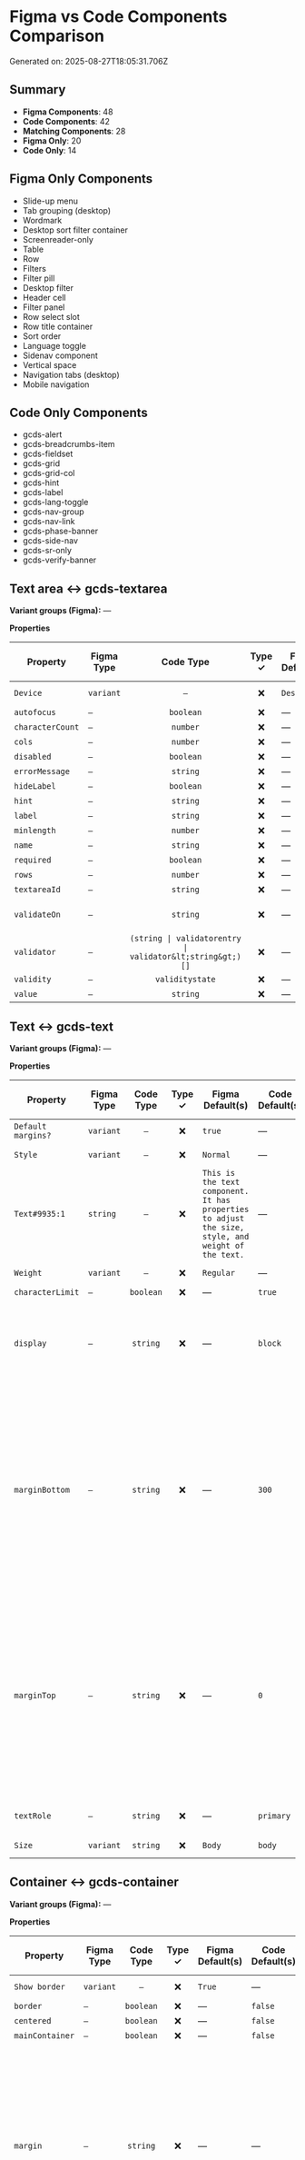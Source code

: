 # Figma vs Code Components Comparison

Generated on: 2025-08-27T18:05:31.706Z

## Summary
- **Figma Components**: 48
- **Code Components**: 42
- **Matching Components**: 28
- **Figma Only**: 20
- **Code Only**: 14


## Figma Only Components
- Slide-up menu
- Tab grouping (desktop)
- Wordmark
- Desktop sort filter container
- Screenreader-only
- Table
- Row
- Filters
- Filter pill
- Desktop filter
- Header cell
- Filter panel
- Row select slot
- Row title container
- Sort order
- Language toggle
- Sidenav component
- Vertical space
- Navigation tabs (desktop)
- Mobile navigation

## Code Only Components
- gcds-alert
- gcds-breadcrumbs-item
- gcds-fieldset
- gcds-grid
- gcds-grid-col
- gcds-hint
- gcds-label
- gcds-lang-toggle
- gcds-nav-group
- gcds-nav-link
- gcds-phase-banner
- gcds-side-nav
- gcds-sr-only
- gcds-verify-banner


## Text area ↔ gcds-textarea

**Variant groups (Figma):**
—

**Properties**

| Property | Figma Type | Code Type | Type ✓ | Figma Default(s) | Code Default(s) | Default ✓ | Figma Allowed Values | Code Allowed Values | Values ✓ |
|---|---|:---:|:---:|---|---|:---:|---|---|:---:|
| `Device` | `variant` | `—` | ❌ | `Desktop` | — | ❌ | `Desktop`, `Mobile` | — | ❌ |
| `autofocus` | `—` | `boolean` | ❌ | — | — | ❌ | — | — | ❌ |
| `characterCount` | `—` | `number` | ❌ | — | — | ❌ | — | — | ❌ |
| `cols` | `—` | `number` | ❌ | — | — | ❌ | — | — | ❌ |
| `disabled` | `—` | `boolean` | ❌ | — | `false` | ❌ | — | — | ❌ |
| `errorMessage` | `—` | `string` | ❌ | — | — | ❌ | — | — | ❌ |
| `hideLabel` | `—` | `boolean` | ❌ | — | `false` | ❌ | — | — | ❌ |
| `hint` | `—` | `string` | ❌ | — | — | ❌ | — | — | ❌ |
| `label` | `—` | `string` | ❌ | — | — | ❌ | — | — | ❌ |
| `minlength` | `—` | `number` | ❌ | — | — | ❌ | — | — | ❌ |
| `name` | `—` | `string` | ❌ | — | — | ❌ | — | — | ❌ |
| `required` | `—` | `boolean` | ❌ | — | `false` | ❌ | — | — | ❌ |
| `rows` | `—` | `number` | ❌ | — | `5` | ❌ | — | — | ❌ |
| `textareaId` | `—` | `string` | ❌ | — | — | ❌ | — | — | ❌ |
| `validateOn` | `—` | `string` | ❌ | — | `blur` | ❌ | — | `blur`, `other`, `submit` | ❌ |
| `validator` | `—` | `(string \| validatorentry \| validator&lt;string&gt;)[]` | ❌ | — | — | ❌ | — | — | ❌ |
| `validity` | `—` | `validitystate` | ❌ | — | — | ❌ | — | — | ❌ |
| `value` | `—` | `string` | ❌ | — | — | ❌ | — | — | ❌ |



## Text ↔ gcds-text

**Variant groups (Figma):**
—

**Properties**

| Property | Figma Type | Code Type | Type ✓ | Figma Default(s) | Code Default(s) | Default ✓ | Figma Allowed Values | Code Allowed Values | Values ✓ |
|---|---|:---:|:---:|---|---|:---:|---|---|:---:|
| `Default margins?` | `variant` | `—` | ❌ | `true` | — | ❌ | `false`, `true` | — | ❌ |
| `Style` | `variant` | `—` | ❌ | `Normal` | — | ❌ | `Italic`, `Normal` | — | ❌ |
| `Text#9935:1` | `string` | `—` | ❌ | `This is the text component. It has properties to adjust the size, style, and weight of the text.` | — | ❌ | — | — | ❌ |
| `Weight` | `variant` | `—` | ❌ | `Regular` | — | ❌ | `Bold`, `Regular` | — | ❌ |
| `characterLimit` | `—` | `boolean` | ❌ | — | `true` | ❌ | — | — | ❌ |
| `display` | `—` | `string` | ❌ | — | `block` | ❌ | — | `block`, `flex`, `inline`, `inline-block`, `inline-flex`, `none` | ❌ |
| `marginBottom` | `—` | `string` | ❌ | — | `300` | ❌ | — | `0`, `25`, `50`, `75`, `100`, `125`, `150`, `175`, `200`, `225`, `250`, `300`, `350`, `400`, `450`, `500`, `550`, `600`, `650`, `700`, `750`, `800`, `850`, `900`, `950`, `1000`, `1050`, `1100`, `1150`, `1200`, `1250` | ❌ |
| `marginTop` | `—` | `string` | ❌ | — | `0` | ❌ | — | `0`, `25`, `50`, `75`, `100`, `125`, `150`, `175`, `200`, `225`, `250`, `300`, `350`, `400`, `450`, `500`, `550`, `600`, `650`, `700`, `750`, `800`, `850`, `900`, `950`, `1000`, `1050`, `1100`, `1150`, `1200`, `1250` | ❌ |
| `textRole` | `—` | `string` | ❌ | — | `primary` | ❌ | — | `light`, `primary`, `secondary` | ❌ |
| `Size` | `variant` | `string` | ❌ | `Body` | `body` | ❌ | `Body`, `Small` | `body`, `small` | ❌ |



## Container ↔ gcds-container

**Variant groups (Figma):**
—

**Properties**

| Property | Figma Type | Code Type | Type ✓ | Figma Default(s) | Code Default(s) | Default ✓ | Figma Allowed Values | Code Allowed Values | Values ✓ |
|---|---|:---:|:---:|---|---|:---:|---|---|:---:|
| `Show border` | `variant` | `—` | ❌ | `True` | — | ❌ | `True`, `False` | — | ❌ |
| `border` | `—` | `boolean` | ❌ | — | `false` | ❌ | — | — | ❌ |
| `centered` | `—` | `boolean` | ❌ | — | `false` | ❌ | — | — | ❌ |
| `mainContainer` | `—` | `boolean` | ❌ | — | `false` | ❌ | — | — | ❌ |
| `margin` | `—` | `string` | ❌ | — | — | ❌ | — | `0`, `25`, `50`, `75`, `100`, `125`, `150`, `175`, `200`, `225`, `250`, `300`, `350`, `400`, `450`, `500`, `550`, `600`, `650`, `700`, `750`, `800`, `850`, `900`, `950`, `1000`, `1050`, `1100`, `1150`, `1200`, `1250` | ❌ |
| `tag` | `—` | `string` | ❌ | — | `div` | ❌ | — | — | ❌ |
| `Padding` | `variant` | `string` | ✅ | `0` | — | ❌ | `0`, `50`, `100`, `150`, `200`, `250`, `300`, `400`, `450`, `500`, `550`, `600`, `700`, `800`, `900`, `1000`, `25`, `75`, `125`, `175`, `225`, `350`, `650`, `750`, `850`, `950`, `1050`, `1100`, `1150`, `1200`, `1250` | `0`, `25`, `50`, `75`, `100`, `125`, `150`, `175`, `200`, `225`, `250`, `300`, `350`, `400`, `450`, `500`, `550`, `600`, `650`, `700`, `750`, `800`, `850`, `900`, `950`, `1000`, `1050`, `1100`, `1150`, `1200`, `1250` | ✅ |
| `Size` | `variant` | `string` | ❌ | `Full` | `full` | ❌ | `Full`, `XL`, `LG`, `MD`, `SM`, `XS` | `full`, `lg`, `md`, `sm`, `xl`, `xs` | ❌ |



## Search ↔ gcds-search

**Variant groups (Figma):**
—

**Properties**

| Property | Figma Type | Code Type | Type ✓ | Figma Default(s) | Code Default(s) | Default ✓ | Figma Allowed Values | Code Allowed Values | Values ✓ |
|---|---|:---:|:---:|---|---|:---:|---|---|:---:|
| `Device` | `variant` | `—` | ❌ | `Mobile` | — | ❌ | `Mobile`, `Desktop` | — | ❌ |
| `State` | `variant` | `—` | ❌ | `Default` | — | ❌ | `Active + Focus (button)`, `Focus (button)`, `Focus (input)`, `Default`, `Hover (button` | — | ❌ |
| `action` | `—` | `string` | ❌ | — | `/sr/srb.html` | ❌ | — | — | ❌ |
| `method` | `—` | `string` | ❌ | — | `get` | ❌ | — | `get`, `post` | ❌ |
| `name` | `—` | `string` | ❌ | — | `q` | ❌ | — | — | ❌ |
| `placeholder` | `—` | `string` | ❌ | — | `Canada.ca` | ❌ | — | — | ❌ |
| `searchId` | `—` | `string` | ❌ | — | `search` | ❌ | — | — | ❌ |
| `suggested` | `—` | `string[]` | ❌ | — | — | ❌ | — | — | ❌ |
| `value` | `—` | `string` | ❌ | — | — | ❌ | — | — | ❌ |



## Date Modified ↔ gcds-date-modified

**Variant groups (Figma):**
—

**Properties**

| Property | Figma Type | Code Type | Type ✓ | Figma Default(s) | Code Default(s) | Default ✓ | Figma Allowed Values | Code Allowed Values | Values ✓ |
|---|---|:---:|:---:|---|---|:---:|---|---|:---:|
| `Date#7063:0` | `string` | `—` | ❌ | `2023-01-30` | — | ❌ | — | — | ❌ |
| `Device` | `variant` | `—` | ❌ | `Desktop` | — | ❌ | `Mobile`, `Desktop` | — | ❌ |
| `Version number#7171:0` | `string` | `—` | ❌ | `1.0.0` | — | ❌ | — | — | ❌ |
| `Type` | `variant` | `string` | ❌ | `Date modified` | `date` | ❌ | `Date modified`, `Version` | `date`, `version` | ❌ |



## Signature ↔ gcds-signature

**Variant groups (Figma):**
—

**Properties**

| Property | Figma Type | Code Type | Type ✓ | Figma Default(s) | Code Default(s) | Default ✓ | Figma Allowed Values | Code Allowed Values | Values ✓ |
|---|---|:---:|:---:|---|---|:---:|---|---|:---:|
| `Device` | `variant` | `—` | ❌ | `Large` | — | ❌ | `Small`, `Large` | — | ❌ |
| `Lang` | `variant` | `—` | ❌ | `EN` | — | ❌ | `EN`, `FR` | — | ❌ |
| `hasLink` | `—` | `boolean` | ❌ | — | `false` | ❌ | — | — | ❌ |
| `type` | `—` | `string` | ❌ | — | `signature` | ❌ | — | `signature`, `wordmark` | ❌ |
| `variant` | `—` | `string` | ❌ | — | `colour` | ❌ | — | `colour`, `white` | ❌ |



## Input ↔ gcds-input

**Variant groups (Figma):**
—

**Properties**

| Property | Figma Type | Code Type | Type ✓ | Figma Default(s) | Code Default(s) | Default ✓ | Figma Allowed Values | Code Allowed Values | Values ✓ |
|---|---|:---:|:---:|---|---|:---:|---|---|:---:|
| `Device` | `variant` | `—` | ❌ | `Desktop` | — | ❌ | `Desktop`, `Mobile` | — | ❌ |
| `autocomplete` | `—` | `string` | ❌ | — | — | ❌ | — | — | ❌ |
| `autofocus` | `—` | `boolean` | ❌ | — | — | ❌ | — | — | ❌ |
| `disabled` | `—` | `boolean` | ❌ | — | `false` | ❌ | — | — | ❌ |
| `errorMessage` | `—` | `string` | ❌ | — | — | ❌ | — | — | ❌ |
| `form` | `—` | `string` | ❌ | — | — | ❌ | — | — | ❌ |
| `hideLabel` | `—` | `boolean` | ❌ | — | `false` | ❌ | — | — | ❌ |
| `hint` | `—` | `string` | ❌ | — | — | ❌ | — | — | ❌ |
| `inputId` | `—` | `string` | ❌ | — | — | ❌ | — | — | ❌ |
| `label` | `—` | `string` | ❌ | — | — | ❌ | — | — | ❌ |
| `max` | `—` | `number` | ❌ | — | — | ❌ | — | — | ❌ |
| `maxlength` | `—` | `number` | ❌ | — | — | ❌ | — | — | ❌ |
| `min` | `—` | `number` | ❌ | — | — | ❌ | — | — | ❌ |
| `minlength` | `—` | `number` | ❌ | — | — | ❌ | — | — | ❌ |
| `name` | `—` | `string` | ❌ | — | — | ❌ | — | — | ❌ |
| `pattern` | `—` | `string` | ❌ | — | — | ❌ | — | — | ❌ |
| `readonly` | `—` | `boolean` | ❌ | — | — | ❌ | — | — | ❌ |
| `required` | `—` | `boolean` | ❌ | — | `false` | ❌ | — | — | ❌ |
| `size` | `—` | `number` | ❌ | — | — | ❌ | — | — | ❌ |
| `step` | `—` | `number` | ❌ | — | — | ❌ | — | `any` | ❌ |
| `type` | `—` | `string` | ❌ | — | `text` | ❌ | — | `email`, `number`, `password`, `search`, `tel`, `text`, `url` | ❌ |
| `validateOn` | `—` | `string` | ❌ | — | `blur` | ❌ | — | `blur`, `other`, `submit` | ❌ |
| `validator` | `—` | `(string \| validatorentry \| validator&lt;string&gt;)[]` | ❌ | — | — | ❌ | — | — | ❌ |
| `validity` | `—` | `validitystate` | ❌ | — | — | ❌ | — | — | ❌ |
| `value` | `—` | `string` | ❌ | — | — | ❌ | — | — | ❌ |



## Radios ↔ gcds-radios

**Variant groups (Figma):**
—

**Properties**

| Property | Figma Type | Code Type | Type ✓ | Figma Default(s) | Code Default(s) | Default ✓ | Figma Allowed Values | Code Allowed Values | Values ✓ |
|---|---|:---:|:---:|---|---|:---:|---|---|:---:|
| `Device` | `variant` | `—` | ❌ | `Desktop` | — | ❌ | `Mobile`, `Desktop` | — | ❌ |
| `Error?#21536:0` | `boolean` | `—` | ❌ | `false` | — | ❌ | — | — | ❌ |
| `disabled` | `—` | `boolean` | ❌ | — | — | ❌ | — | — | ❌ |
| `errorMessage` | `—` | `string` | ❌ | — | — | ❌ | — | — | ❌ |
| `hint` | `—` | `string` | ❌ | — | — | ❌ | — | — | ❌ |
| `legend` | `—` | `string` | ❌ | — | — | ❌ | — | — | ❌ |
| `name` | `—` | `string` | ❌ | — | — | ❌ | — | — | ❌ |
| `options` | `—` | `radioobject[] \| string` | ❌ | — | — | ❌ | — | — | ❌ |
| `required` | `—` | `boolean` | ❌ | — | — | ❌ | — | — | ❌ |
| `validateOn` | `—` | `string` | ❌ | — | `blur` | ❌ | — | `blur`, `other`, `submit` | ❌ |
| `validator` | `—` | `(string \| validatorentry \| validator&lt;string&gt;)[]` | ❌ | — | — | ❌ | — | — | ❌ |
| `value` | `—` | `string` | ❌ | — | — | ❌ | — | — | ❌ |



## Pagination ↔ gcds-pagination

**Variant groups (Figma):**
—

**Properties**

| Property | Figma Type | Code Type | Type ✓ | Figma Default(s) | Code Default(s) | Default ✓ | Figma Allowed Values | Code Allowed Values | Values ✓ |
|---|---|:---:|:---:|---|---|:---:|---|---|:---:|
| `Device` | `variant` | `—` | ❌ | `Desktop` | — | ❌ | `Desktop`, `Mobile` | — | ❌ |
| `currentPage` | `—` | `number` | ❌ | — | — | ❌ | — | — | ❌ |
| `display` | `—` | `string` | ❌ | — | `list` | ❌ | — | `list`, `simple` | ❌ |
| `label` | `—` | `string` | ❌ | — | — | ❌ | — | — | ❌ |
| `nextHref` | `—` | `string` | ❌ | — | — | ❌ | — | — | ❌ |
| `nextLabel` | `—` | `string` | ❌ | — | — | ❌ | — | — | ❌ |
| `previousHref` | `—` | `string` | ❌ | — | — | ❌ | — | — | ❌ |
| `previousLabel` | `—` | `string` | ❌ | — | — | ❌ | — | — | ❌ |
| `totalPages` | `—` | `number` | ❌ | — | — | ❌ | — | — | ❌ |
| `url` | `—` | `object \| string` | ❌ | — | — | ❌ | — | — | ❌ |



## Breadcrumbs  ↔ gcds-breadcrumbs

**Variant groups (Figma):**
—

**Properties**

| Property | Figma Type | Code Type | Type ✓ | Figma Default(s) | Code Default(s) | Default ✓ | Figma Allowed Values | Code Allowed Values | Values ✓ |
|---|---|:---:|:---:|---|---|:---:|---|---|:---:|
| `Device` | `variant` | `—` | ❌ | `Desktop` | — | ❌ | `Mobile`, `Desktop` | — | ❌ |
| `Root` | `variant` | `—` | ❌ | `Canada.ca` | — | ❌ | `Canada.ca`, `Custom` | — | ❌ |
| `Trail length` | `variant` | `—` | ❌ | `1` | — | ❌ | `1`, `2`, `4`, `5`, `6`, `3` | — | ❌ |
| `hideCanadaLink` | `—` | `boolean` | ❌ | — | `false` | ❌ | — | — | ❌ |



## Card ↔ gcds-card

**Variant groups (Figma):**
—

**Properties**

| Property | Figma Type | Code Type | Type ✓ | Figma Default(s) | Code Default(s) | Default ✓ | Figma Allowed Values | Code Allowed Values | Values ✓ |
|---|---|:---:|:---:|---|---|:---:|---|---|:---:|
| `Badge?#23967:0` | `boolean` | `—` | ❌ | `false` | — | ❌ | — | — | ❌ |
| `Description?#6323:0` | `boolean` | `—` | ❌ | `true` | — | ❌ | — | — | ❌ |
| `Description#6323:3` | `string` | `—` | ❌ | `Description or supporting text relating to the headline. ` | — | ❌ | — | — | ❌ |
| `Device` | `variant` | `—` | ❌ | `Desktop (4 columns)` | — | ❌ | `Desktop (4 columns)`, `Desktop (6 columns)`, `Mobile (1 column)` | — | ❌ |
| `Image?#6322:0` | `boolean` | `—` | ❌ | `true` | — | ❌ | — | — | ❌ |
| `State` | `variant` | `—` | ❌ | `Rest` | — | ❌ | `Hover`, `Focus`, `Rest` | — | ❌ |
| `Title#24363:20` | `string` | `—` | ❌ | `Headline` | — | ❌ | — | — | ❌ |
| `badge` | `—` | `string` | ❌ | — | — | ❌ | — | — | ❌ |
| `cardTitle` | `—` | `string` | ❌ | — | — | ❌ | — | — | ❌ |
| `cardTitleTag` | `—` | `string` | ❌ | — | `a` | ❌ | — | `a`, `h3`, `h4`, `h5`, `h6` | ❌ |
| `description` | `—` | `string` | ❌ | — | — | ❌ | — | — | ❌ |
| `href` | `—` | `string` | ❌ | — | — | ❌ | — | — | ❌ |
| `imgAlt` | `—` | `string` | ❌ | — | — | ❌ | — | — | ❌ |
| `imgSrc` | `—` | `string` | ❌ | — | — | ❌ | — | — | ❌ |



## Date input ↔ gcds-date-input

**Variant groups (Figma):**
—

**Properties**

| Property | Figma Type | Code Type | Type ✓ | Figma Default(s) | Code Default(s) | Default ✓ | Figma Allowed Values | Code Allowed Values | Values ✓ |
|---|---|:---:|:---:|---|---|:---:|---|---|:---:|
| `Device` | `variant` | `—` | ❌ | `Desktop` | — | ❌ | `Desktop`, `Mobile` | — | ❌ |
| `Error?#29557:0` | `boolean` | `—` | ❌ | `false` | — | ❌ | — | — | ❌ |
| `Locale` | `variant` | `—` | ❌ | `EN` | — | ❌ | `EN`, `FR` | — | ❌ |
| `Type` | `variant` | `—` | ❌ | `M/D/Y` | — | ❌ | `M/D/Y`, `M/Y`, `D/M/Y` | — | ❌ |
| `disabled` | `—` | `boolean` | ❌ | — | `false` | ❌ | — | — | ❌ |
| `errorMessage` | `—` | `string` | ❌ | — | — | ❌ | — | — | ❌ |
| `format` | `—` | `string` | ❌ | — | — | ❌ | — | `compact`, `full` | ❌ |
| `hint` | `—` | `string` | ❌ | — | — | ❌ | — | — | ❌ |
| `legend` | `—` | `string` | ❌ | — | — | ❌ | — | — | ❌ |
| `name` | `—` | `string` | ❌ | — | — | ❌ | — | — | ❌ |
| `required` | `—` | `boolean` | ❌ | — | `false` | ❌ | — | — | ❌ |
| `validateOn` | `—` | `string` | ❌ | — | `blur` | ❌ | — | `blur`, `other`, `submit` | ❌ |
| `validator` | `—` | `(string \| validatorentry \| validator&lt;string&gt;)[]` | ❌ | — | — | ❌ | — | — | ❌ |
| `value` | `—` | `string` | ❌ | — | — | ❌ | — | — | ❌ |



## Details ↔ gcds-details

**Variant groups (Figma):**
—

**Properties**

| Property | Figma Type | Code Type | Type ✓ | Figma Default(s) | Code Default(s) | Default ✓ | Figma Allowed Values | Code Allowed Values | Values ✓ |
|---|---|:---:|:---:|---|---|:---:|---|---|:---:|
| `Details Content#25812:0` | `string` | `—` | ❌ | `Learn more about this topic` | — | ❌ | — | — | ❌ |
| `Device` | `variant` | `—` | ❌ | `Desktop` | — | ❌ | `Desktop`, `Mobile` | — | ❌ |
| `State` | `variant` | `—` | ❌ | `Default` | — | ❌ | `Default`, `Focus`, `Hover` | — | ❌ |
| `Summary Content#2754:0` | `string` | `—` | ❌ | `Additional information` | — | ❌ | — | — | ❌ |
| `detailsTitle` | `—` | `string` | ❌ | — | — | ❌ | — | — | ❌ |
| `Open?` | `variant` | `boolean` | ❌ | `false` | `false` | ✅ | `false`, `true` | — | ❌ |



## Topic menu ↔ gcds-topic-menu

**Variant groups (Figma):**
—

**Properties**

| Property | Figma Type | Code Type | Type ✓ | Figma Default(s) | Code Default(s) | Default ✓ | Figma Allowed Values | Code Allowed Values | Values ✓ |
|---|---|:---:|:---:|---|---|:---:|---|---|:---:|
| `Device` | `variant` | `—` | ❌ | `Desktop` | — | ❌ | `Mobile`, `Desktop` | — | ❌ |
| `Language` | `variant` | `—` | ❌ | `EN` | — | ❌ | `EN`, `FR` | — | ❌ |
| `home` | `—` | `boolean` | ❌ | — | `false` | ❌ | — | — | ❌ |



## Error Summary ↔ gcds-error-summary

**Variant groups (Figma):**
—

**Properties**

| Property | Figma Type | Code Type | Type ✓ | Figma Default(s) | Code Default(s) | Default ✓ | Figma Allowed Values | Code Allowed Values | Values ✓ |
|---|---|:---:|:---:|---|---|:---:|---|---|:---:|
| `Device` | `variant` | `—` | ❌ | `Desktop` | — | ❌ | `Desktop`, `Mobile` | — | ❌ |
| `Heading#2402:4` | `string` | `—` | ❌ | `There was a problem` | — | ❌ | — | — | ❌ |
| `errorLinks` | `—` | `object \| string` | ❌ | — | — | ❌ | — | — | ❌ |
| `heading` | `—` | `string` | ❌ | — | — | ❌ | — | — | ❌ |
| `listen` | `—` | `boolean` | ❌ | — | `true` | ❌ | — | — | ❌ |



## Error Message ↔ gcds-error-message

**Variant groups (Figma):**
—

**Properties**

| Property | Figma Type | Code Type | Type ✓ | Figma Default(s) | Code Default(s) | Default ✓ | Figma Allowed Values | Code Allowed Values | Values ✓ |
|---|---|:---:|:---:|---|---|:---:|---|---|:---:|
| `Device` | `variant` | `—` | ❌ | `Desktop` | — | ❌ | `Desktop`, `Mobile` | — | ❌ |
| `Error message#2687:21` | `string` | `—` | ❌ | `Error message.` | — | ❌ | — | — | ❌ |
| `messageId` | `—` | `string` | ❌ | — | — | ❌ | — | — | ❌ |



## Stepper ↔ gcds-stepper

**Variant groups (Figma):**
—

**Properties**

| Property | Figma Type | Code Type | Type ✓ | Figma Default(s) | Code Default(s) | Default ✓ | Figma Allowed Values | Code Allowed Values | Values ✓ |
|---|---|:---:|:---:|---|---|:---:|---|---|:---:|
| `Current step#24469:1` | `string` | `—` | ❌ | `1` | — | ❌ | — | — | ❌ |
| `Device` | `variant` | `—` | ❌ | `Desktop` | — | ❌ | `Desktop`, `Mobile` | — | ❌ |
| `Heading level` | `variant` | `—` | ❌ | `H2` | — | ❌ | `H2`, `H3`, `H1` | — | ❌ |
| `Step title#27027:0` | `string` | `—` | ❌ | `Step title` | — | ❌ | — | — | ❌ |
| `Total steps#24469:0` | `string` | `—` | ❌ | `4` | — | ❌ | — | — | ❌ |
| `currentStep` | `—` | `number` | ❌ | — | — | ❌ | — | — | ❌ |
| `tag` | `—` | `string` | ❌ | — | `h2` | ❌ | — | `h1`, `h2`, `h3` | ❌ |
| `totalSteps` | `—` | `number` | ❌ | — | — | ❌ | — | — | ❌ |



## Footer ↔ gcds-footer

**Variant groups (Figma):**
—

**Properties**

| Property | Figma Type | Code Type | Type ✓ | Figma Default(s) | Code Default(s) | Default ✓ | Figma Allowed Values | Code Allowed Values | Values ✓ |
|---|---|:---:|:---:|---|---|:---:|---|---|:---:|
| `Base Band#16853:0` | `boolean` | `—` | ❌ | `true` | — | ❌ | — | — | ❌ |
| `Contextual Navigation Band#16853:2` | `boolean` | `—` | ❌ | `true` | — | ❌ | — | — | ❌ |
| `Device` | `variant` | `—` | ❌ | `Mobile` | — | ❌ | `Mobile`, `Desktop` | — | ❌ |
| `Main Band#16853:1` | `boolean` | `—` | ❌ | `true` | — | ❌ | — | — | ❌ |
| `contextualHeading` | `—` | `string` | ❌ | — | — | ❌ | — | — | ❌ |
| `contextualLinks` | `—` | `object \| string` | ❌ | — | — | ❌ | — | — | ❌ |
| `display` | `—` | `string` | ❌ | — | `compact` | ❌ | — | `compact`, `full` | ❌ |
| `subLinks` | `—` | `object \| string` | ❌ | — | — | ❌ | — | — | ❌ |
| `wordmarkVariant` | `—` | `string` | ❌ | — | — | ❌ | — | `colour`, `white` | ❌ |



## Notice ↔ gcds-notice

**Variant groups (Figma):**
—

**Properties**

| Property | Figma Type | Code Type | Type ✓ | Figma Default(s) | Code Default(s) | Default ✓ | Figma Allowed Values | Code Allowed Values | Values ✓ |
|---|---|:---:|:---:|---|---|:---:|---|---|:---:|
| `Device` | `variant` | `—` | ❌ | `Desktop` | — | ❌ | `Desktop`, `Mobile` | — | ❌ |
| `Message#33105:2` | `string` | `—` | ❌ | `Message ` | — | ❌ | — | — | ❌ |
| `Title#33105:3` | `string` | `—` | ❌ | `Title` | — | ❌ | — | — | ❌ |
| `noticeTitle` | `—` | `string` | ❌ | — | — | ❌ | — | — | ❌ |
| `noticeTitleTag` | `—` | `string` | ❌ | — | — | ❌ | — | `h2`, `h3`, `h4`, `h5` | ❌ |
| `Type` | `variant` | `string` | ❌ | `Danger` | — | ❌ | `Danger`, `Warning`, `Info`, `Success` | `danger`, `info`, `success`, `warning` | ❌ |



## Heading ↔ gcds-heading

**Variant groups (Figma):**
—

**Properties**

| Property | Figma Type | Code Type | Type ✓ | Figma Default(s) | Code Default(s) | Default ✓ | Figma Allowed Values | Code Allowed Values | Values ✓ |
|---|---|:---:|:---:|---|---|:---:|---|---|:---:|
| `Default margins?` | `variant` | `—` | ❌ | `true` | — | ❌ | `true`, `false` | — | ❌ |
| `Device` | `variant` | `—` | ❌ | `Desktop` | — | ❌ | `Desktop`, `Mobile` | — | ❌ |
| `Text#26888:16` | `string` | `—` | ❌ | `Heading` | — | ❌ | — | — | ❌ |
| `characterLimit` | `—` | `boolean` | ❌ | — | `true` | ❌ | — | — | ❌ |
| `marginBottom` | `—` | `string` | ❌ | — | `300` | ❌ | — | `0`, `25`, `50`, `75`, `100`, `125`, `150`, `175`, `200`, `225`, `250`, `300`, `350`, `400`, `450`, `500`, `550`, `600`, `650`, `700`, `750`, `800`, `850`, `900`, `950`, `1000`, `1050`, `1100`, `1150`, `1200`, `1250` | ❌ |
| `marginTop` | `—` | `string` | ❌ | — | — | ❌ | — | `0`, `25`, `50`, `75`, `100`, `125`, `150`, `175`, `200`, `225`, `250`, `300`, `350`, `400`, `450`, `500`, `550`, `600`, `650`, `700`, `750`, `800`, `850`, `900`, `950`, `1000`, `1050`, `1100`, `1150`, `1200`, `1250` | ❌ |
| `Tag` | `variant` | `string` | ✅ | `h1` | — | ❌ | `h1`, `h2`, `h3`, `h4`, `h5`, `h6` | `h1`, `h2`, `h3`, `h4`, `h5`, `h6` | ✅ |



## Top-nav ↔ gcds-top-nav

**Variant groups (Figma):**
—

**Properties**

| Property | Figma Type | Code Type | Type ✓ | Figma Default(s) | Code Default(s) | Default ✓ | Figma Allowed Values | Code Allowed Values | Values ✓ |
|---|---|:---:|:---:|---|---|:---:|---|---|:---:|
| `Menu-alignment` | `variant` | `—` | ❌ | `Left` | — | ❌ | `Left`, `Right` | — | ❌ |
| `Viewport` | `variant` | `—` | ❌ | `Small` | — | ❌ | `Large`, `Small` | — | ❌ |
| `alignment` | `—` | `string` | ❌ | — | `left` | ❌ | — | `center`, `left`, `right` | ❌ |
| `label` | `—` | `string` | ❌ | — | — | ❌ | — | — | ❌ |



## Header ↔ gcds-header

**Variant groups (Figma):**
—

**Properties**

| Property | Figma Type | Code Type | Type ✓ | Figma Default(s) | Code Default(s) | Default ✓ | Figma Allowed Values | Code Allowed Values | Values ✓ |
|---|---|:---:|:---:|---|---|:---:|---|---|:---:|
| `Breadcrumbs?#20036:0` | `boolean` | `—` | ❌ | `true` | — | ❌ | — | — | ❌ |
| `Device` | `variant` | `—` | ❌ | `Mobile` | — | ❌ | `Desktop`, `Mobile` | — | ❌ |
| `Navigation?#2928:2` | `boolean` | `—` | ❌ | `true` | — | ❌ | — | — | ❌ |
| `Search?#20036:5` | `boolean` | `—` | ❌ | `true` | — | ❌ | — | — | ❌ |
| `Skip to main content?#3031:0` | `boolean` | `—` | ❌ | `false` | — | ❌ | — | — | ❌ |
| `langHref` | `—` | `string` | ❌ | — | — | ❌ | — | — | ❌ |
| `signatureHasLink` | `—` | `boolean` | ❌ | — | `true` | ❌ | — | — | ❌ |
| `signatureVariant` | `—` | `string` | ❌ | — | — | ❌ | — | `colour`, `white` | ❌ |
| `skipToHref` | `—` | `string` | ❌ | — | — | ❌ | — | — | ❌ |



## Button ↔ gcds-button

**Variant groups (Figma):**
—

**Properties**

| Property | Figma Type | Code Type | Type ✓ | Figma Default(s) | Code Default(s) | Default ✓ | Figma Allowed Values | Code Allowed Values | Values ✓ |
|---|---|:---:|:---:|---|---|:---:|---|---|:---:|
| `Button label#2934:0` | `string` | `—` | ❌ | `Button label` | — | ❌ | — | — | ❌ |
| `Device` | `variant` | `—` | ❌ | `Desktop` | — | ❌ | `Desktop`, `Mobile` | — | ❌ |
| `State` | `variant` | `—` | ❌ | `Rest` | — | ❌ | `Rest`, `Hover`, `Focus`, `Active + Focus`, `Disabled` | — | ❌ |
| `buttonId` | `—` | `string` | ❌ | — | — | ❌ | — | — | ❌ |
| `disabled` | `—` | `boolean` | ❌ | — | — | ❌ | — | — | ❌ |
| `download` | `—` | `string` | ❌ | — | — | ❌ | — | — | ❌ |
| `href` | `—` | `string` | ❌ | — | — | ❌ | — | — | ❌ |
| `name` | `—` | `string` | ❌ | — | — | ❌ | — | — | ❌ |
| `rel` | `—` | `string` | ❌ | — | — | ❌ | — | — | ❌ |
| `size` | `—` | `string` | ❌ | — | `regular` | ❌ | — | `regular`, `small` | ❌ |
| `target` | `—` | `string` | ❌ | — | — | ❌ | — | — | ❌ |
| `type` | `—` | `string` | ❌ | — | `button` | ❌ | — | `button`, `link`, `reset`, `submit` | ❌ |
| `value` | `—` | `string` | ❌ | — | — | ❌ | — | — | ❌ |
| `buttonRole` | `variant` | `string` | ❌ | `Primary` | `primary` | ❌ | `Start`, `Primary`, `Secondary`, `Danger`, `Small - Danger`, `Small - Primary`, `Small - Secondary` | `danger`, `primary`, `secondary`, `start` | ❌ |



## Link ↔ gcds-link

**Variant groups (Figma):**
—

**Properties**

| Property | Figma Type | Code Type | Type ✓ | Figma Default(s) | Code Default(s) | Default ✓ | Figma Allowed Values | Code Allowed Values | Values ✓ |
|---|---|:---:|:---:|---|---|:---:|---|---|:---:|
| `Device` | `variant` | `—` | ❌ | `Desktop` | — | ❌ | `Desktop`, `Mobile` | — | ❌ |
| `Link text#9502:1` | `string` | `—` | ❌ | `Link` | — | ❌ | — | — | ❌ |
| `State` | `variant` | `—` | ❌ | `Default` | — | ❌ | `Default`, `Hover`, `Focus`, `Visited` | — | ❌ |
| `display` | `—` | `string` | ❌ | — | `inline` | ❌ | — | `block`, `inline` | ❌ |
| `download` | `—` | `string` | ❌ | — | — | ❌ | — | — | ❌ |
| `external` | `—` | `boolean` | ❌ | — | `false` | ❌ | — | — | ❌ |
| `href` | `—` | `string` | ❌ | — | — | ❌ | — | — | ❌ |
| `rel` | `—` | `string` | ❌ | — | — | ❌ | — | — | ❌ |
| `size` | `—` | `string` | ❌ | — | `inherit` | ❌ | — | `inherit`, `regular`, `small` | ❌ |
| `target` | `—` | `string` | ❌ | — | `_self` | ❌ | — | — | ❌ |
| `variant` | `—` | `string` | ❌ | — | `default` | ❌ | — | `default`, `light` | ❌ |
| `Type` | `variant` | `string` | ❌ | `Standard` | — | ❌ | `Download`, `External`, `Email`, `Telephone`, `Standard` | — | ❌ |



## Icon ↔ gcds-icon

**Variant groups (Figma):**
—

**Properties**

| Property | Figma Type | Code Type | Type ✓ | Figma Default(s) | Code Default(s) | Default ✓ | Figma Allowed Values | Code Allowed Values | Values ✓ |
|---|---|:---:|:---:|---|---|:---:|---|---|:---:|
| `Device` | `variant` | `—` | ❌ | `Desktop` | — | ❌ | `Mobile`, `Desktop` | — | ❌ |
| `label` | `—` | `string` | ❌ | — | — | ❌ | — | — | ❌ |
| `marginLeft` | `—` | `string` | ❌ | — | — | ❌ | — | `0`, `25`, `50`, `75`, `100`, `125`, `150`, `175`, `200`, `225`, `250`, `300`, `350`, `400`, `450`, `500`, `550`, `600`, `650`, `700`, `750`, `800`, `850`, `900`, `950`, `1000`, `1050`, `1100`, `1150`, `1200`, `1250` | ❌ |
| `marginRight` | `—` | `string` | ❌ | — | — | ❌ | — | `0`, `25`, `50`, `75`, `100`, `125`, `150`, `175`, `200`, `225`, `250`, `300`, `350`, `400`, `450`, `500`, `550`, `600`, `650`, `700`, `750`, `800`, `850`, `900`, `950`, `1000`, `1050`, `1100`, `1150`, `1200`, `1250` | ❌ |
| `Name` | `variant` | `string` | ❌ | `&lt;info-circle&gt;` | — | ❌ | `&lt;checkmark-circle&gt;`, `&lt;chevron-down&gt;`, `&lt;chevron-left&gt;`, `&lt;chevron-right&gt;`, `&lt;chevron-up&gt;`, `&lt;close&gt;`, `&lt;download&gt;`, `&lt;email&gt;`, `&lt;exclamation-circle&gt;`, `&lt;external&gt;`, `&lt;info-circle&gt;`, `&lt;phone&gt;`, `&lt;search&gt;`, `&lt;warning-triangle&gt;` | `checkmark-circle`, `chevron-down`, `chevron-left`, `chevron-right`, `chevron-up`, `close`, `download`, `email`, `exclamation-circle`, `external`, `info-circle`, `phone`, `search`, `warning-triangle` | ❌ |
| `Size` | `variant` | `string` | ❌ | `h1` | `inherit` | ❌ | `text (140%)`, `text (160%)`, `h3`, `h2`, `text small`, `h5`, `h6`, `h4`, `h1` | `h1`, `h2`, `h3`, `h4`, `h5`, `h6`, `inherit`, `text`, `text-small` | ❌ |



## Select ↔ gcds-select

**Variant groups (Figma):**
—

**Properties**

| Property | Figma Type | Code Type | Type ✓ | Figma Default(s) | Code Default(s) | Default ✓ | Figma Allowed Values | Code Allowed Values | Values ✓ |
|---|---|:---:|:---:|---|---|:---:|---|---|:---:|
| `Device` | `variant` | `—` | ❌ | `Desktop` | — | ❌ | `Mobile`, `Desktop` | — | ❌ |
| `defaultValue` | `—` | `string` | ❌ | — | — | ❌ | — | — | ❌ |
| `disabled` | `—` | `boolean` | ❌ | — | `false` | ❌ | — | — | ❌ |
| `errorMessage` | `—` | `string` | ❌ | — | — | ❌ | — | — | ❌ |
| `hint` | `—` | `string` | ❌ | — | — | ❌ | — | — | ❌ |
| `label` | `—` | `string` | ❌ | — | — | ❌ | — | — | ❌ |
| `name` | `—` | `string` | ❌ | — | — | ❌ | — | — | ❌ |
| `required` | `—` | `boolean` | ❌ | — | `false` | ❌ | — | — | ❌ |
| `selectId` | `—` | `string` | ❌ | — | — | ❌ | — | — | ❌ |
| `validateOn` | `—` | `string` | ❌ | — | `blur` | ❌ | — | `blur`, `other`, `submit` | ❌ |
| `validator` | `—` | `(string \| validatorentry \| validator&lt;string&gt;)[]` | ❌ | — | — | ❌ | — | — | ❌ |
| `value` | `—` | `string` | ❌ | — | — | ❌ | — | — | ❌ |



## File Uploader ↔ gcds-file-uploader

**Variant groups (Figma):**
—

**Properties**

| Property | Figma Type | Code Type | Type ✓ | Figma Default(s) | Code Default(s) | Default ✓ | Figma Allowed Values | Code Allowed Values | Values ✓ |
|---|---|:---:|:---:|---|---|:---:|---|---|:---:|
| `Device` | `variant` | `—` | ❌ | `Desktop` | — | ❌ | `Desktop`, `Mobile` | — | ❌ |
| `File uploaded` | `variant` | `—` | ❌ | `False` | — | ❌ | `False`, `true` | — | ❌ |
| `State` | `variant` | `—` | ❌ | `Default` | — | ❌ | `Default`, `Disabled`, `Error`, `Error + Focus`, `Focus`, `Focus file`, `Error + Focus file` | — | ❌ |
| `accept` | `—` | `string` | ❌ | — | — | ❌ | — | — | ❌ |
| `disabled` | `—` | `boolean` | ❌ | — | `false` | ❌ | — | — | ❌ |
| `errorMessage` | `—` | `string` | ❌ | — | — | ❌ | — | — | ❌ |
| `files` | `—` | `filelist` | ❌ | — | — | ❌ | — | — | ❌ |
| `hint` | `—` | `string` | ❌ | — | — | ❌ | — | — | ❌ |
| `label` | `—` | `string` | ❌ | — | — | ❌ | — | — | ❌ |
| `multiple` | `—` | `boolean` | ❌ | — | — | ❌ | — | — | ❌ |
| `name` | `—` | `string` | ❌ | — | — | ❌ | — | — | ❌ |
| `required` | `—` | `boolean` | ❌ | — | `false` | ❌ | — | — | ❌ |
| `uploaderId` | `—` | `string` | ❌ | — | — | ❌ | — | — | ❌ |
| `validateOn` | `—` | `string` | ❌ | — | `blur` | ❌ | — | `blur`, `other`, `submit` | ❌ |
| `validator` | `—` | `number` | ❌ | — | — | ❌ | — | — | ❌ |
| `value` | `—` | `string[]` | ❌ | — | `[]` | ❌ | — | — | ❌ |



## Checkboxes ↔ gcds-checkboxes

**Variant groups (Figma):**
—

**Properties**

| Property | Figma Type | Code Type | Type ✓ | Figma Default(s) | Code Default(s) | Default ✓ | Figma Allowed Values | Code Allowed Values | Values ✓ |
|---|---|:---:|:---:|---|---|:---:|---|---|:---:|
| `Device` | `variant` | `—` | ❌ | `Desktop` | — | ❌ | `Desktop`, `Mobile` | — | ❌ |
| `Error?#21388:0` | `boolean` | `—` | ❌ | `false` | — | ❌ | — | — | ❌ |
| `disabled` | `—` | `boolean` | ❌ | — | — | ❌ | — | — | ❌ |
| `errorMessage` | `—` | `string` | ❌ | — | — | ❌ | — | — | ❌ |
| `hint` | `—` | `string` | ❌ | — | — | ❌ | — | — | ❌ |
| `legend` | `—` | `string` | ❌ | — | — | ❌ | — | — | ❌ |
| `name` | `—` | `string` | ❌ | — | — | ❌ | — | — | ❌ |
| `options` | `—` | `checkboxobject[] \| string` | ❌ | — | — | ❌ | — | — | ❌ |
| `required` | `—` | `boolean` | ❌ | — | — | ❌ | — | — | ❌ |
| `validateOn` | `—` | `string` | ❌ | — | `blur` | ❌ | — | `blur`, `other`, `submit` | ❌ |
| `validator` | `—` | `(string \| validatorentry \| validator&lt;string&gt;)[]` | ❌ | — | — | ❌ | — | — | ❌ |
| `value` | `—` | `string \| string[]` | ❌ | — | `[]` | ❌ | — | — | ❌ |


